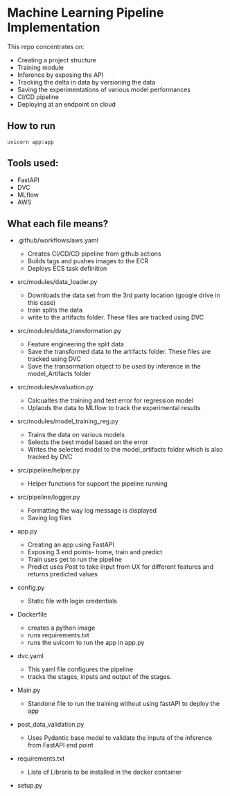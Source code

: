 # Machine Learning Pipeline Implementation
This repo concentrates on:
   - Creating a project structure
   - Training module
   - Inference by exposing the API
   - Tracking the delta in data by versioning the data
   - Saving the experimentations of various model performances
   - CI/CD pipeline
   - Deploying at an endpoint on cloud

## How to run
  `uvicorn app:app`
  
## Tools used:
  - FastAPI
  - DVC
  - MLflow
  - AWS

## What each file means?
  - .github/workflows/aws.yaml
      -   Creates CI/CD/CD pipeline from github actions
      -   Builds tags and pushes images to the ECR
      -   Deploys ECS task definition
        
  - src/modules/data_loader.py
      - Downloads the data set from the 3rd party location (google drive in this case)
      - train splits the data
      - write to the artifacts folder. These files are tracked using DVC
        
  - src/modules/data_transformation.py
      - Feature engineering the split data
      - Save the transformed data to the artifacts folder. These files are tracked using DVC
      - Save the transormation object to be used by inference in the model_Artifacts folder
        
  - src/modules/evaluation.py
      - Calcualtes the training and test error for regression model
      - Uplaods the data to MLflow to track the experimental results
        
  - src/modules/model_training_reg.py
      - Trains the data on various models
      - Selects the best model based on the error
      - Writes the selected model to the model_artifacts folder which is also tracked by DVC
   
  - src/pipeline/helper.py
      - Helper functions for support the pipeline running

  - src/pipeline/logger.py
      - Formatting the way log message is displayed
      - Saving log files
  
  - app.py
      - Creating an app using FastAPI
      - Exposing 3 end points- home, train and predict
      - Train uses get to run the pipeline
      - Predict uses Post to take input from UX for different features and returns predicted values
        
  - config.py
      - Static file with login credentials
        
  - Dockerfile
      - creates a python image
      - runs requirements.txt
      - runs the uvicorn to run the app in app.py

  - dvc.yaml
      - This yaml file configures the pipeline
      -  tracks the stages, inputs and output  of the stages.
     
  - Main.py
      - Standone file to run the training without using fastAPI to deploy the app
    
  - post_data_validation.py
      - Uses Pydantic base model to validate the inputs of the inference from FastAPI end point
    
  - requirements.txt
      - Liste of Libraris to be installed in the docker container
    
  - setup.py
    
